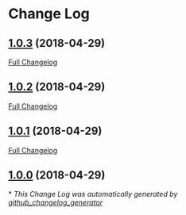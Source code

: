 # Change Log

## [1.0.3](https://github.com/gordonbanderson/silverstripe-site-rss-feed/tree/1.0.3) (2018-04-29)
[Full Changelog](https://github.com/gordonbanderson/silverstripe-site-rss-feed/compare/1.0.2...1.0.3)

## [1.0.2](https://github.com/gordonbanderson/silverstripe-site-rss-feed/tree/1.0.2) (2018-04-29)
[Full Changelog](https://github.com/gordonbanderson/silverstripe-site-rss-feed/compare/1.0.1...1.0.2)

## [1.0.1](https://github.com/gordonbanderson/silverstripe-site-rss-feed/tree/1.0.1) (2018-04-29)
[Full Changelog](https://github.com/gordonbanderson/silverstripe-site-rss-feed/compare/1.0.0...1.0.1)

## [1.0.0](https://github.com/gordonbanderson/silverstripe-site-rss-feed/tree/1.0.0) (2018-04-29)


\* *This Change Log was automatically generated by [github_changelog_generator](https://github.com/skywinder/Github-Changelog-Generator)*